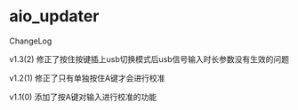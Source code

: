 # aio_updater

ChangeLog

v1.3(2)
修正了按住按键插上usb切换模式后usb信号输入时长参数没有生效的问题

v1.2(1)
修正了只有单独按住A键才会进行校准

v1.1(0)
添加了按A键对输入进行校准的功能
